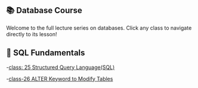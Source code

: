 ## 📚 Database Course

Welcome to the full lecture series on databases. Click any class to navigate
directly to its lesson!

## 🧪 SQL Fundamentals

-[class: 25 Structured Query Language(SQL)]()

-[class-26 ALTER Keyword to Modify Tables](class-26%20ALTER%20Keyword%20to%20Modify%20Tables)

